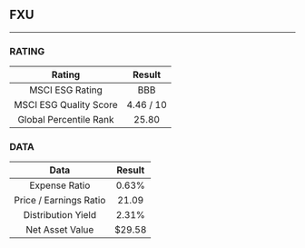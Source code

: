 ## FXU
----
### RATING

|Rating|Result|
|:----:|:---:|
|MSCI ESG Rating|BBB|
|MSCI ESG Quality Score|4.46 / 10|
|Global Percentile Rank|25.80|

### DATA

|Data|Result|
|:----:|:---:|
|Expense Ratio|0.63%|
|Price / Earnings Ratio|21.09|
|Distribution Yield|2.31%|
|Net Asset Value|$29.58|

